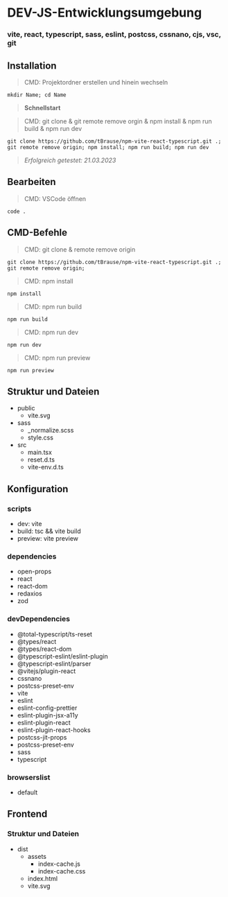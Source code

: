 # DEV-JS-Entwicklungsumgebung

### vite, react, typescript, sass, eslint, postcss, cssnano, cjs, vsc, git

## Installation

> CMD: Projektordner erstellen und hinein wechseln

    mkdir Name; cd Name

> **Schnellstart**

> CMD: git clone & git remote remove orgin & npm install & npm run build & npm run dev

    git clone https://github.com/tBrause/npm-vite-react-typescript.git .; git remote remove origin; npm install; npm run build; npm run dev

<!-- > **CMD: Schnellstart - install & build & dev**

    npm install; npm run build; npm run dev -->

> _Erfolgreich getestet: 21.03.2023_

## Bearbeiten

> CMD: VSCode öffnen

    code .

## CMD-Befehle

> CMD: git clone & remote remove origin

    git clone https://github.com/tBrause/npm-vite-react-typescript.git .; git remote remove origin;

> CMD: npm install

    npm install

> CMD: npm run build

    npm run build

> CMD: npm run dev

    npm run dev

> CMD: npm run preview

    npm run preview

## Struktur und Dateien

- public
  - vite.svg
- sass
  - \_normalize.scss
  - style.css
- src
  - main.tsx
  - reset.d.ts
  - vite-env.d.ts

## Konfiguration

### scripts

- dev: vite
- build: tsc && vite build
- preview: vite preview

### dependencies

- open-props
- react
- react-dom
- redaxios
- zod

### devDependencies

- @total-typescript/ts-reset
- @types/react
- @types/react-dom
- @typescript-eslint/eslint-plugin
- @typescript-eslint/parser
- @vitejs/plugin-react
- cssnano
- postcss-preset-env
- vite
- eslint
- eslint-config-prettier
- eslint-plugin-jsx-a11y
- eslint-plugin-react
- eslint-plugin-react-hooks
- postcss-jit-props
- postcss-preset-env
- sass
- typescript

### browserslist

- default

## Frontend

### Struktur und Dateien

- dist
  - assets
    - index-cache.js
    - index-cache.css
  - index.html
  - vite.svg
